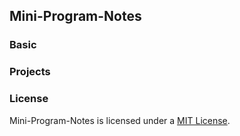 Mini-Program-Notes
---

### Basic

### Projects

### License

Mini-Program-Notes is licensed under a [MIT License](./LICENSE).